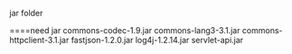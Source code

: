 jar folder

====need jar 
commons-codec-1.9.jar
commons-lang3-3.1.jar
commons-httpclient-3.1.jar
fastjson-1.2.0.jar
log4j-1.2.14.jar
servlet-api.jar